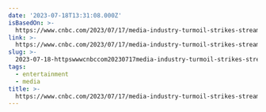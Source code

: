 ```yaml
---
date: '2023-07-18T13:31:08.000Z'
isBasedOn: >-
  https://www.cnbc.com/2023/07/17/media-industry-turmoil-strikes-streaming-losses-ad-slump.html
link: >-
  https://www.cnbc.com/2023/07/17/media-industry-turmoil-strikes-streaming-losses-ad-slump.html
slug: >-
  2023-07-18-httpswwwcnbccom20230717media-industry-turmoil-strikes-streaming-losses-ad-slumphtml
tags:
  - entertainment
  - media
title: >-
  https://www.cnbc.com/2023/07/17/media-industry-turmoil-strikes-streaming-losses-ad-slump.html
---
```


